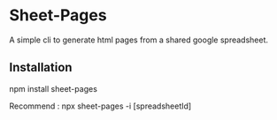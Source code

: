 # Sheet-Pages

A simple cli to generate html pages from a shared google spreadsheet.
## Installation

npm install sheet-pages

Recommend : npx sheet-pages -i [spreadsheetId]
